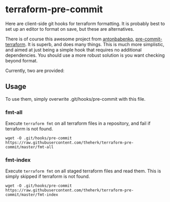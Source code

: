 # terraform-pre-commit

Here are client-side git hooks for terraform formatting. It is probably best to set up an editor to format on save, but these are alternatives.

There is of course this awesome project from [antonbabenko](https://github.com/antonbabenko), [pre-commit-terraform](https://github.com/antonbabenko/pre-commit-terraform). It is superb, and does many things. This is much more simplistic, and aimed at just being a simple hook that requires no additional dependencies. You should use a more robust solution is you want checking beyond format.

Currently, two are provided:

## Usage

To use them, simply overwrite .git/hooks/pre-commit with this file.

### fmt-all

Execute `terraform fmt` on all terraform files in a repository, and fail if terraform is not found.

    wget -O .git/hooks/pre-commit https://raw.githubusercontent.com/theherk/terraform-pre-commit/master/fmt-all

### fmt-index

Execute `terraform fmt` on all staged terraform files and read them. This is simply skipped if terraform is not found.

    wget -O .git/hooks/pre-commit https://raw.githubusercontent.com/theherk/terraform-pre-commit/master/fmt-index
